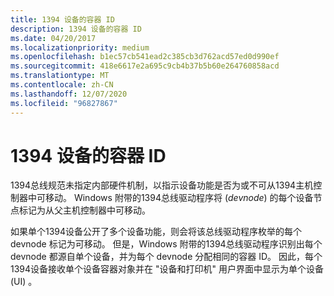 ```yaml
---
title: 1394 设备的容器 ID
description: 1394 设备的容器 ID
ms.date: 04/20/2017
ms.localizationpriority: medium
ms.openlocfilehash: b1ec57cb541ead2c385cb3d762acd57ed0d990ef
ms.sourcegitcommit: 418e6617e2a695c9cb4b37b5b60e264760858acd
ms.translationtype: MT
ms.contentlocale: zh-CN
ms.lasthandoff: 12/07/2020
ms.locfileid: "96827867"
---
```

# <a name="container-ids-for-1394-devices"></a>1394 设备的容器 ID


1394总线规范未指定内部硬件机制，以指示设备功能是否为或不可从1394主机控制器中可移动。 Windows 附带的1394总线驱动程序将 (*devnode*) 的每个设备节点标记为从父主机控制器中可移动。

如果单个1394设备公开了多个设备功能，则会将该总线驱动程序枚举的每个 devnode 标记为可移动。 但是，Windows 附带的1394总线驱动程序识别出每个 devnode 都源自单个设备，并为每个 devnode 分配相同的容器 ID。 因此，每个1394设备接收单个设备容器对象并在 "设备和打印机" 用户界面中显示为单个设备 (UI) 。

 

 





